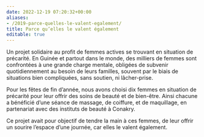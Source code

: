 ```yaml
---
date: 2022-12-19 07:20:32+00:00
aliases:
- /2019-parce-quelles-le-valent-egalement/
title: Parce qu’elles le valent également
editable: true
---
```

Un projet solidaire au profit de femmes actives se trouvant en situation de précarité. En Guinée et partout dans le monde, des milliers de femmes sont confrontées à une grande charge mentale, obligées de subvenir quotidiennement au besoin de leurs familles, souvent par le biais de situations bien compliquées, sans soutien, ni lâcher-prise.

Pour les fêtes de fin d’année, nous avons choisi dix femmes en situation de précarité pour leur offrir des soins de beauté et de bien-être. Ainsi chacune a bénéficié d’une séance de massage, de coiffure, et de maquillage, en partenariat avec des instituts de beauté à Conakry.

Ce projet avait pour objectif de tendre la main à ces femmes, de leur offrir un sourire l’espace d’une journée, car elles le valent également.

